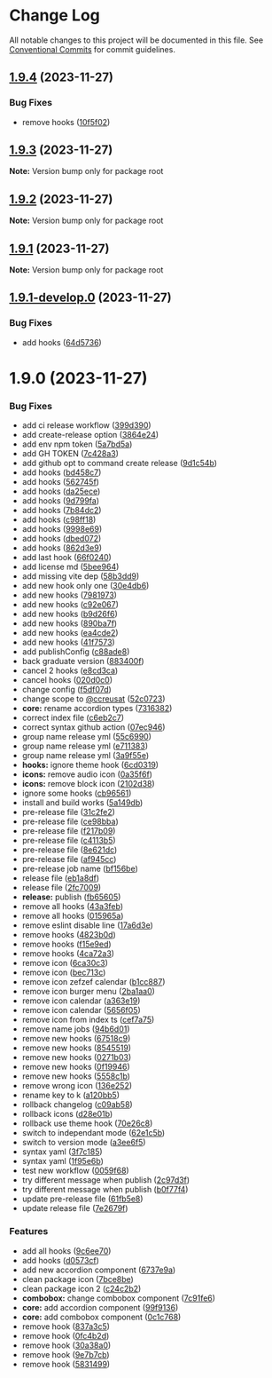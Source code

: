 # Change Log

All notable changes to this project will be documented in this file.
See [Conventional Commits](https://conventionalcommits.org) for commit guidelines.

## [1.9.4](https://github.com/ccreusat/starter-monorepo-lerna-vite/compare/v1.9.3...v1.9.4) (2023-11-27)


### Bug Fixes

* remove hooks ([10f5f02](https://github.com/ccreusat/starter-monorepo-lerna-vite/commit/10f5f029c6e618ad47ff5897c9bd41e525ee7902))





## [1.9.3](https://github.com/ccreusat/starter-monorepo-lerna-vite/compare/v1.9.3-develop.0...v1.9.3) (2023-11-27)

**Note:** Version bump only for package root





## [1.9.2](https://github.com/ccreusat/starter-monorepo-lerna-vite/compare/v1.9.1...v1.9.2) (2023-11-27)

**Note:** Version bump only for package root





## [1.9.1](https://github.com/ccreusat/starter-monorepo-lerna-vite/compare/v1.9.1-develop.0...v1.9.1) (2023-11-27)

**Note:** Version bump only for package root





## [1.9.1-develop.0](https://github.com/ccreusat/starter-monorepo-lerna-vite/compare/v1.9.0...v1.9.1-develop.0) (2023-11-27)


### Bug Fixes

* add hooks ([64d5736](https://github.com/ccreusat/starter-monorepo-lerna-vite/commit/64d5736e1222c8ed282c900c7bca371f01354746))





# 1.9.0 (2023-11-27)


### Bug Fixes

* add ci release workflow ([399d390](https://github.com/ccreusat/starter-monorepo-lerna-vite/commit/399d3903173b878c9d91b66bb7778eaeca3cdbfa))
* add create-release option ([3864e24](https://github.com/ccreusat/starter-monorepo-lerna-vite/commit/3864e24454b4daa3b22d1697ef45ec4edad8115d))
* add env npm token ([5a7bd5a](https://github.com/ccreusat/starter-monorepo-lerna-vite/commit/5a7bd5a15fc309cb019bd8fdccb7a17138a153f7))
* add GH TOKEN ([7c428a3](https://github.com/ccreusat/starter-monorepo-lerna-vite/commit/7c428a326f02381f2d43cb035b1bf964c5967a54))
* add github opt to command create release ([9d1c54b](https://github.com/ccreusat/starter-monorepo-lerna-vite/commit/9d1c54b9c6c6e97bfe5043ed750e29d89d3643fe))
* add hooks ([bd458c7](https://github.com/ccreusat/starter-monorepo-lerna-vite/commit/bd458c721b0891b3a351eb44448af3068a047b8a))
* add hooks ([562745f](https://github.com/ccreusat/starter-monorepo-lerna-vite/commit/562745fe79d7924b49ed1eff293e07778d1a33ab))
* add hooks ([da25ece](https://github.com/ccreusat/starter-monorepo-lerna-vite/commit/da25ecebab24c5bd7a245943f358d5e3fabdf3f9))
* add hooks ([9d799fa](https://github.com/ccreusat/starter-monorepo-lerna-vite/commit/9d799fa7a31a83f4bb319e2a73b13e6a1f610ec8))
* add hooks ([7b84dc2](https://github.com/ccreusat/starter-monorepo-lerna-vite/commit/7b84dc26b2d62838fa8d71e7981677613fa518ce))
* add hooks ([c98ff18](https://github.com/ccreusat/starter-monorepo-lerna-vite/commit/c98ff181fef2ab86ea949aa8cae21f922b0abe5f))
* add hooks ([9998e69](https://github.com/ccreusat/starter-monorepo-lerna-vite/commit/9998e69ba5a1212bfe7448f3fea95e50b067d5b6))
* add hooks ([dbed072](https://github.com/ccreusat/starter-monorepo-lerna-vite/commit/dbed0722791ac10288c9f5978016d871c1f496da))
* add hooks ([862d3e9](https://github.com/ccreusat/starter-monorepo-lerna-vite/commit/862d3e97cd1c79e90ea250fb168e02e74bb3e23a))
* add last hook ([66f0240](https://github.com/ccreusat/starter-monorepo-lerna-vite/commit/66f02407076bb670fd16e14c232219fbf6e1e318))
* add license md ([5bee964](https://github.com/ccreusat/starter-monorepo-lerna-vite/commit/5bee9645737edb63a8df5afe3021b426bb00ce34))
* add missing vite dep ([58b3dd9](https://github.com/ccreusat/starter-monorepo-lerna-vite/commit/58b3dd9441df99579a1289de8913e1085c2d1dba))
* add new hook only one ([30e4db6](https://github.com/ccreusat/starter-monorepo-lerna-vite/commit/30e4db605e6b922c4c68980a14971aea662a1483))
* add new hooks ([7981973](https://github.com/ccreusat/starter-monorepo-lerna-vite/commit/7981973866598d956aea67cb714ca31254b3221f))
* add new hooks ([c92e067](https://github.com/ccreusat/starter-monorepo-lerna-vite/commit/c92e067fd78ecd5db29ccbfa7e5cf02e817e3bb4))
* add new hooks ([b9d26f6](https://github.com/ccreusat/starter-monorepo-lerna-vite/commit/b9d26f60fbf386999fb8ada4cd257176c214dc77))
* add new hooks ([890ba7f](https://github.com/ccreusat/starter-monorepo-lerna-vite/commit/890ba7f3d839ddf69a74a124c38c255307d2a367))
* add new hooks ([ea4cde2](https://github.com/ccreusat/starter-monorepo-lerna-vite/commit/ea4cde2c8d4deece7858b4f94e35a21140c1f602))
* add new hooks ([41f7573](https://github.com/ccreusat/starter-monorepo-lerna-vite/commit/41f75732604a5da3a547d2e24ed79f02c4d51904))
* add publishConfig ([c88ade8](https://github.com/ccreusat/starter-monorepo-lerna-vite/commit/c88ade8450289325d0fe4615a29b014fb994dbef))
* back graduate version ([883400f](https://github.com/ccreusat/starter-monorepo-lerna-vite/commit/883400f40102d4dfb6908c9158e9763bc0650cc3))
* cancel 2 hooks ([e8cd3ca](https://github.com/ccreusat/starter-monorepo-lerna-vite/commit/e8cd3cae44648323e22691c3fd752529dcdf664a))
* cancel hooks ([020d0c0](https://github.com/ccreusat/starter-monorepo-lerna-vite/commit/020d0c0e3154c9eb1ffabe69e614762a80d457ac))
* change config ([f5df07d](https://github.com/ccreusat/starter-monorepo-lerna-vite/commit/f5df07d143b38d26d697fa364d1247c4face1aa8))
* change scope to [@ccreusat](https://github.com/ccreusat) ([52c0723](https://github.com/ccreusat/starter-monorepo-lerna-vite/commit/52c07237fe81203f34cf5dbe3c51a1ae169cbd13))
* **core:** rename accordion types ([7316382](https://github.com/ccreusat/starter-monorepo-lerna-vite/commit/7316382db1d128df943986f391f978fbbab5d3b1))
* correct index file ([c6eb2c7](https://github.com/ccreusat/starter-monorepo-lerna-vite/commit/c6eb2c7e0d4dbfa355547409b754ec733c0d1fe7))
* correct syntax github action ([07ec946](https://github.com/ccreusat/starter-monorepo-lerna-vite/commit/07ec946439899f98b04c865f76ec68ca31bdd669))
* group name release yml ([55c6990](https://github.com/ccreusat/starter-monorepo-lerna-vite/commit/55c6990255a2c3750df20f49739268caeb10a207))
* group name release yml ([e711383](https://github.com/ccreusat/starter-monorepo-lerna-vite/commit/e711383c5c89faa8e358f4fa9e0e1b9f388fd1a3))
* group name release yml ([3a9f55e](https://github.com/ccreusat/starter-monorepo-lerna-vite/commit/3a9f55e02e411d778e4265962f35bb96715987fc))
* **hooks:** ignore theme hook ([6cd0319](https://github.com/ccreusat/starter-monorepo-lerna-vite/commit/6cd0319b6ee6920c32b0e25a7034f4403eab08e6))
* **icons:** remove audio icon ([0a35f6f](https://github.com/ccreusat/starter-monorepo-lerna-vite/commit/0a35f6fa7239b7def93d16d1b157776b3d08e3d0))
* **icons:** remove block icon ([2102d38](https://github.com/ccreusat/starter-monorepo-lerna-vite/commit/2102d38a029c977600f03d435bbbd3de0b3eaa5b))
* ignore some hooks ([cb96561](https://github.com/ccreusat/starter-monorepo-lerna-vite/commit/cb96561b5a0a6cf358a1c668e8a83db29815d939))
* install and build works ([5a149db](https://github.com/ccreusat/starter-monorepo-lerna-vite/commit/5a149db6b335b45625769a36e873fdd357b8011b))
* pre-release file ([31c2fe2](https://github.com/ccreusat/starter-monorepo-lerna-vite/commit/31c2fe2a745495a9a599c4142f38c6ae68cd9213))
* pre-release file ([ce98bba](https://github.com/ccreusat/starter-monorepo-lerna-vite/commit/ce98bba7f69199812fb1cd781d4e4ef94a77b740))
* pre-release file ([f217b09](https://github.com/ccreusat/starter-monorepo-lerna-vite/commit/f217b09d2226057832a398c52677dfff3fddfe97))
* pre-release file ([c4113b5](https://github.com/ccreusat/starter-monorepo-lerna-vite/commit/c4113b5cc8c19b1515fa504918f1a73483594d5e))
* pre-release file ([8e621dc](https://github.com/ccreusat/starter-monorepo-lerna-vite/commit/8e621dc81d906f616b896885d583bffb6d7fb10a))
* pre-release file ([af945cc](https://github.com/ccreusat/starter-monorepo-lerna-vite/commit/af945cc9a11df32955373a8a521faa036ee733eb))
* pre-release job name ([bf156be](https://github.com/ccreusat/starter-monorepo-lerna-vite/commit/bf156be4dae43e576874d67da404df118ef472c8))
* release file ([eb1a8df](https://github.com/ccreusat/starter-monorepo-lerna-vite/commit/eb1a8df8bda99664d2c6da82291344f3bd4f7b94))
* release file ([2fc7009](https://github.com/ccreusat/starter-monorepo-lerna-vite/commit/2fc7009aa0a27eaf966836d1642c623073ecc6ce))
* **release:** publish ([fb65605](https://github.com/ccreusat/starter-monorepo-lerna-vite/commit/fb65605bf1450f22fd5b14007f863ac9ec08fd56))
* remove all hooks ([43a3feb](https://github.com/ccreusat/starter-monorepo-lerna-vite/commit/43a3feb3661fb615fd30edc8f2290e7094186248))
* remove all hooks ([015965a](https://github.com/ccreusat/starter-monorepo-lerna-vite/commit/015965ae6bfa35f86867db6800b6fa4491cca8b0))
* remove eslint disable line ([17a6d3e](https://github.com/ccreusat/starter-monorepo-lerna-vite/commit/17a6d3e4f2eec6021add0a6bdb74e67417e38bad))
* remove hooks ([4823b0d](https://github.com/ccreusat/starter-monorepo-lerna-vite/commit/4823b0d6ca3bb8cffe7d25c7a08d43bdab8e3cca))
* remove hooks ([f15e9ed](https://github.com/ccreusat/starter-monorepo-lerna-vite/commit/f15e9ed4969db9951b6798a29b1a6249ed9c0ad6))
* remove hooks ([4ca72a3](https://github.com/ccreusat/starter-monorepo-lerna-vite/commit/4ca72a373609aa9ba74dae067329d552a78c76c4))
* remove icon ([6ca30c3](https://github.com/ccreusat/starter-monorepo-lerna-vite/commit/6ca30c34e3df85c2d6cfeb98a3a466ebfd3922be))
* remove icon ([bec713c](https://github.com/ccreusat/starter-monorepo-lerna-vite/commit/bec713c80164996b6f06bb86b8defc7914022794))
* remove icon  zefzef calendar ([b1cc887](https://github.com/ccreusat/starter-monorepo-lerna-vite/commit/b1cc887b7d87a64af487db77d6ec52980923b5b7))
* remove icon burger menu ([2ba1aa0](https://github.com/ccreusat/starter-monorepo-lerna-vite/commit/2ba1aa0f5d92b42be3f848eb1eb459fcf55e490b))
* remove icon calendar ([a363e19](https://github.com/ccreusat/starter-monorepo-lerna-vite/commit/a363e1968490579ed60f7cddd2265c5957ff2a2c))
* remove icon calendar ([5656f05](https://github.com/ccreusat/starter-monorepo-lerna-vite/commit/5656f054e538fafd59bcf8a3d2555c47e70cd07c))
* remove icon from index ts ([cef7a75](https://github.com/ccreusat/starter-monorepo-lerna-vite/commit/cef7a75ec2a34b07c9c9da47301539257f1d6e3b))
* remove name jobs ([94b6d01](https://github.com/ccreusat/starter-monorepo-lerna-vite/commit/94b6d0152d511ab445ce8acff89b10ba1258038c))
* remove new hooks ([67518c9](https://github.com/ccreusat/starter-monorepo-lerna-vite/commit/67518c9ae1ec0926764d8751d98eaa3371c89f8d))
* remove new hooks ([8545519](https://github.com/ccreusat/starter-monorepo-lerna-vite/commit/8545519c92ddb0c7578dfb07d99362998a66b2eb))
* remove new hooks ([0271b03](https://github.com/ccreusat/starter-monorepo-lerna-vite/commit/0271b03a1e04a5c2873fbbabd399e2fa9bc463c3))
* remove new hooks ([0f19946](https://github.com/ccreusat/starter-monorepo-lerna-vite/commit/0f199469df52ca1d6e201e7fa7e7e59c3841512f))
* remove new hooks ([5558c1b](https://github.com/ccreusat/starter-monorepo-lerna-vite/commit/5558c1b3e1dc5919575fb4b3d95693f34e9a439c))
* remove wrong icon ([136e252](https://github.com/ccreusat/starter-monorepo-lerna-vite/commit/136e2523cba9fb4108800d66db59a7c37fc41831))
* rename key to k ([a120bb5](https://github.com/ccreusat/starter-monorepo-lerna-vite/commit/a120bb525a26ce18ddcd68b32272ae2b71feff4d))
* rollback changelog ([c09ab58](https://github.com/ccreusat/starter-monorepo-lerna-vite/commit/c09ab5816dd80203421544c116dd9167e3f08e54))
* rollback icons ([d28e01b](https://github.com/ccreusat/starter-monorepo-lerna-vite/commit/d28e01bf14e38a92a69ea87f9e45b840093282c2))
* rollback use theme hook ([70e26c8](https://github.com/ccreusat/starter-monorepo-lerna-vite/commit/70e26c81652de701102e814b920fcdfd70c33772))
* switch to independant mode ([62e1c5b](https://github.com/ccreusat/starter-monorepo-lerna-vite/commit/62e1c5b32ecd2979d8a810f15ae020587e47f832))
* switch to version mode ([a3ee6f5](https://github.com/ccreusat/starter-monorepo-lerna-vite/commit/a3ee6f5aee45f60318a4007f36e8e9f7f0ceb756))
* syntax yaml ([3f7c185](https://github.com/ccreusat/starter-monorepo-lerna-vite/commit/3f7c1853820c1299a6470b6b24390bd1e07ca2c6))
* syntax yaml ([1f95e6b](https://github.com/ccreusat/starter-monorepo-lerna-vite/commit/1f95e6b0c4db7d0c5cc234a0b79c15ee934128c8))
* test new workflow ([0059f68](https://github.com/ccreusat/starter-monorepo-lerna-vite/commit/0059f681fd3638468e4abb79ed66911dba0f7f93))
* try different message when publish ([2c97d3f](https://github.com/ccreusat/starter-monorepo-lerna-vite/commit/2c97d3f4e202346d6a441e81088f2ee5164b71e1))
* try different message when publish ([b0f77f4](https://github.com/ccreusat/starter-monorepo-lerna-vite/commit/b0f77f4965ae89475c64ca7f827d73f75bd09c71))
* update pre-release file ([61fb5e8](https://github.com/ccreusat/starter-monorepo-lerna-vite/commit/61fb5e85bdecb3a1c72d667769e489d0fe70da37))
* update release file ([7e2679f](https://github.com/ccreusat/starter-monorepo-lerna-vite/commit/7e2679fa911eec1b7b681db7cf4b1e70f5e049f9))


### Features

* add all hooks ([9c6ee70](https://github.com/ccreusat/starter-monorepo-lerna-vite/commit/9c6ee70145814e22b4d5d051df3bf81cc2e28268))
* add hooks ([d0573cf](https://github.com/ccreusat/starter-monorepo-lerna-vite/commit/d0573cf43bdddca96eaff59d8f320112816f2a95))
* add new accordion component ([6737e9a](https://github.com/ccreusat/starter-monorepo-lerna-vite/commit/6737e9a211540630b5f1a1f4b266e4763dc6af1d))
* clean package icon ([7bce8be](https://github.com/ccreusat/starter-monorepo-lerna-vite/commit/7bce8be340d9c9b5c670cdc11f60051c5ce2922b))
* clean package icon 2 ([c24c2b2](https://github.com/ccreusat/starter-monorepo-lerna-vite/commit/c24c2b2367cc903061887ddfd98460960f3fcbdc))
* **combobox:** change combobox component ([7c91fe6](https://github.com/ccreusat/starter-monorepo-lerna-vite/commit/7c91fe6f9d72416ae5b69c95d92712c5dc46f113))
* **core:** add accordion component ([99f9136](https://github.com/ccreusat/starter-monorepo-lerna-vite/commit/99f9136668a8f43e8b5f30deeb23d881c63fea17))
* **core:** add combobox component ([0c1c768](https://github.com/ccreusat/starter-monorepo-lerna-vite/commit/0c1c768e5c7a6cb17af1b36588b66b281aac918f))
* remove hook ([837a3c5](https://github.com/ccreusat/starter-monorepo-lerna-vite/commit/837a3c5aeb4bde76ee9903f71cc2cf3028b3fb47))
* remove hook ([0fc4b2d](https://github.com/ccreusat/starter-monorepo-lerna-vite/commit/0fc4b2d89edcc541af69ea31fb5a8bda7d7a2e64))
* remove hook ([30a38a0](https://github.com/ccreusat/starter-monorepo-lerna-vite/commit/30a38a0b317eb51fcc347121f02f5188eee29b7d))
* remove hook ([9e7b7cb](https://github.com/ccreusat/starter-monorepo-lerna-vite/commit/9e7b7cb0702749915737a4479c9c690d455e4130))
* remove hook ([5831499](https://github.com/ccreusat/starter-monorepo-lerna-vite/commit/5831499e5d90e7fe308aa8b8fbd04ed905ecceb7))
